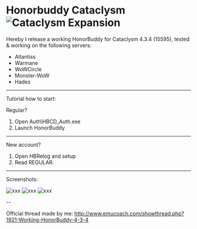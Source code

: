 # Honorbuddy Cataclysm ![Cataclysm Expansion](https://www.warmane.com/images/cata.png)

Hereby I release a working HonorBuddy for Cataclysm 4.3.4 (15595), tested & working on the following servers:

- Atlantiss
- Warmane
- WoWCircle
- Monster-WoW
- Hades

----

Tutorial how to start:

Regular?

1) Open Auth\HBCD_Auth.exe
2) Launch HonorBuddy


----

New account?

1) Open HBRelog and setup
2) Read REGULAR.

----

Screenshots: 

![xxx](http://i.imgur.com/4RQgIkU.png)
![xxx](http://i.imgur.com/uek8bxi.png)
![xxx](http://i.imgur.com/uek8bxi.png)




--

Official thread made by me: http://www.emucoach.com/showthread.php?1921-Working-HonorBuddy-4-3-4
